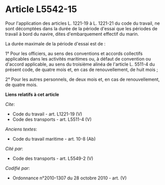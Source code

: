 # Article L5542-15

Pour l'application des articles L. 1221-19 à L. 1221-21 du code du travail, ne sont décomptées dans la durée de la période
d'essai que les périodes de travail à bord du navire, dites d'embarquement effectif du marin. 

La durée maximale de la période d'essai est de : 

1° Pour les officiers, au sens des conventions et accords collectifs applicables dans les activités maritimes ou, à défaut de
convention ou d'accord applicable, au sens du troisième alinéa de l'article L. 5511-4 du présent code, de quatre mois et, en
cas de renouvellement, de huit mois ; 

2° Pour les autres personnels, de deux mois et, en cas de renouvellement, de quatre mois.

**Liens relatifs à cet article**

_Cite_:

  - Code du travail - art. L1221-19 (V)
  - Code des transports - art. L5511-4 (V)

_Anciens textes_:

  - Code du travail maritime - art. 10-8 (Ab)

_Cité par_:

  - Code des transports - art. L5549-2 (V)

_Codifié par_:

  - Ordonnance n°2010-1307 du 28 octobre 2010 - art. (V)
